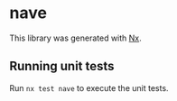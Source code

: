 # nave

This library was generated with [Nx](https://nx.dev).

## Running unit tests

Run `nx test nave` to execute the unit tests.
